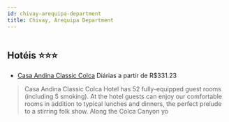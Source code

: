 ```yaml
---
id: chivay-arequipa-department
title: Chivay, Arequipa Department
---
```


<center><img src="https://assets.cosmos-data.com/1/009d53bc52dde2812334aa61cdfdca40/274129.jpg" alt="" /></center>


## Hotéis ⭐️⭐️⭐️

-    [Casa Andina Classic Colca](https://www.hurb.com/aud/https://www.hurb.com/hoteis/chivay/casa-andina-classic-colca-JNP-JP251675?cmp=18055) Diárias a partir de R$331.23
   > Casa Andina Classic Colca Hotel has 52 fully-equipped guest rooms (including 5 smoking). At the hotel guests can enjoy our comfortable rooms in addition to typical lunches and dinners, the perfect prelude to a stirring folk show. Along the Colca Canyon yo
